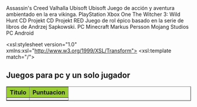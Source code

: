 <?xml version="1.0" encoding="UTF-8"?>
<juegos>
  <juego codigo="C111" genero="accion" valoracion="9" modo="individual">
    <nombre>Assassin's Creed Valhalla</nombre>
    <autor>Ubisoft</autor>
    <empresa>Ubisoft</empresa>
    <descripción>Juego de acción y aventura ambientado en la era vikinga.</descripción>
    <plataformas>
      <plataforma>PlayStation</plataforma>
      <plataforma>Xbox One</plataforma>
    </plataformas>
  </juego>
  <juego  codigo="C222" valoracion="10" modo="individual">
    <nombre>The Witcher 3: Wild Hunt</nombre>
    <autor>CD Projekt</autor>
    <empresa>CD Projekt RED</empresa>
    <descripción>Juego de rol épico basado en la serie de libros de Andrzej Sapkowski.</descripción>
    <plataformas>
      <plataforma>PC</plataforma>
    </plataformas>
  </juego>
  <juego codigo="C333" genero="sandbox" valoracion="8" modo="multijugador">
    <nombre>Minecraft</nombre>
    <autor>Markus Persson</autor>
    <empresa>Mojang Studios</empresa>
    <plataformas>
      <plataforma>PC</plataforma>
      <plataforma>Android</plataforma>
    </plataformas>
  </juego>
</juegos>








<?xml version="1.0" encoding="UTF-8"?>
<xsl:stylesheet version="1.0" xmlns:xsl="http://www.w3.org/1999/XSL/Transform">
<xsl:template match="/">
<html> 
<body>
  <h2>Juegos para pc y un solo jugador</h2>
  <table border="1">
    <tr bgcolor="#9acd32">
      <th style="text-align:left">Titulo</th>
      <th style="text-align:left">Puntuacion</th>
    </tr>
    <xsl:for-each select="juegos/juego">
    <tr>
      <td><xsl:value-of select="nombre"/></td>
      <td><xsl:value-of select="@valoracion"/></td>
    </tr>
    </xsl:for-each>
  </table>
</body>
</html>
</xsl:template>
</xsl:stylesheet>



